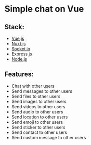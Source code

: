 # Simple chat on Vue
## Stack:
- [Vue.js](https://vuejs.org/)
- [Nuxt.js](https://nuxtjs.org/)
- [Socket.io](https://socket.io/)
- [Express.js](https://expressjs.com/)
- [Node.js](https://nodejs.org/)
## Features:
- Chat with other users
- Send messages to other users
- Send files to other users
- Send images to other users
- Send videos to other users
- Send audio to other users
- Send location to other users
- Send emoji to other users
- Send sticker to other users
- Send contact to other users
- Send custom message to other users


